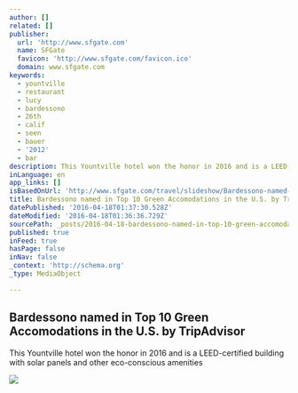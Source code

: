 ```yaml
---
author: []
related: []
publisher:
  url: 'http://www.sfgate.com'
  name: SFGate
  favicon: 'http://www.sfgate.com/favicon.ico'
  domain: www.sfgate.com
keywords:
  - yountville
  - restaurant
  - lucy
  - bardessono
  - 26th
  - calif
  - seen
  - bauer
  - '2012'
  - bar
description: This Yountville hotel won the honor in 2016 and is a LEED-certified building with solar panels and other eco-conscious amenities
inLanguage: en
app_links: []
isBasedOnUrl: 'http://www.sfgate.com/travel/slideshow/Bardessono-named-in-Top-10-Green-Accomodations-in-128139.php'
title: Bardessono named in Top 10 Green Accomodations in the U.S. by TripAdvisor
datePublished: '2016-04-18T01:37:30.528Z'
dateModified: '2016-04-18T01:36:36.729Z'
sourcePath: _posts/2016-04-18-bardessono-named-in-top-10-green-accomodations-in-the-us-b.md
published: true
inFeed: true
hasPage: false
inNav: false
_context: 'http://schema.org'
_type: MediaObject

---
```

<article style=""><h1>Bardessono named in Top 10 Green Accomodations in the U.S. by TripAdvisor</h1><p>This Yountville hotel won the honor in 2016 and is a LEED-certified building with solar panels and other eco-conscious amenities</p><img src="http://ww2.hdnux.com/photos/45/31/40/9803785/3/rawImage.jpg" /></article>
